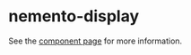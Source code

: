 nemento-display
================

See the [component page](http://nemento.github.io/nemento-display) for more information.
